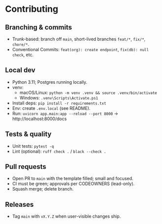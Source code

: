 # Contributing

## Branching & commits
- Trunk-based: branch off `main`, short-lived branches `feat/*`, `fix/*`, `chore/*`.
- Conventional Commits: `feat(org): create endpoint`, `fix(db): null check`, etc.

## Local dev
- Python 3.11; Postgres running locally.
- venv:
  - macOS/Linux: `python -m venv .venv && source .venv/bin/activate`
  - Windows: `.venv\Scripts\Activate.ps1`
- Install deps: `pip install -r requirements.txt`
- Env: create `.env.local` (see README).
- Run: `uvicorn app.main:app --reload --port 8000` → http://localhost:8000/docs

## Tests & quality
- Unit tests: `pytest -q`
- Lint (optional): `ruff check .` / `black --check .`

## Pull requests
- Open PR to `main` with the template filled; small and focused.
- CI must be green; approvals per CODEOWNERS (lead-only).
- Squash merge; delete branch.

## Releases
- Tag `main` with `vX.Y.Z` when user-visible changes ship.
